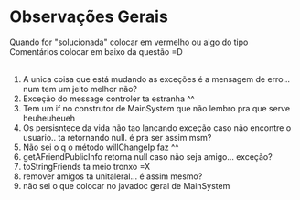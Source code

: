 # Observações Gerais #

Quando for "solucionada" colocar em vermelho ou algo do tipo
<br>
Comentários colocar em baixo da questão =D<br>
<br>
<ol><li>A unica coisa que está mudando as exceções é a mensagem de erro... num tem um jeito melhor não?<br>
</li><li>Exceção do message controler ta estranha ^^<br>
</li><li>Tem um if no construtor de MainSystem que não lembro pra que serve heuheuheueh<br>
</li><li>Os persisntece da vida não tao lancando exceção caso não encontre o usuario.. ta retornando null. é pra ser assim msm?<br>
</li><li>Não sei o q o método willChangeIp faz ^^<br>
</li><li>getAFriendPublicInfo retorna null caso não seja amigo... exceção?<br>
</li><li>toStringFriends ta meio tronxo =X<br>
</li><li>remover amigos ta unitaleral... é assim mesmo?<br>
</li><li>não sei o que colocar no javadoc geral de MainSystem